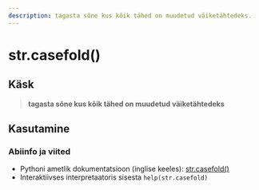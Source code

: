 ```yaml
---
description: tagasta sõne kus kõik tähed on muudetud väiketähtedeks.
---
```


# str.casefold\(\)

## Käsk

> **tagasta sõne kus kõik tähed on muudetud väiketähtedeks**

## Kasutamine

###  Abiinfo ja viited <a id="viited"></a>

* Pythoni ametlik dokumentatsioon \(inglise keeles\): [str.casefold\(\)](https://docs.python.org/3/library/stdtypes.html#str.casefold)
* Interaktiivses interpretaatoris sisesta `help(str.casefold)`

​

